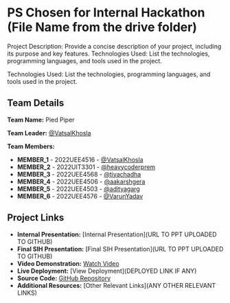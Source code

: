 # PS Chosen for Internal Hackathon (File Name from the drive folder)

Project Description: Provide a concise description of your project, including its purpose and key features.
Technologies Used: List the technologies, programming languages, and tools used in the project.

Technologies Used: List the technologies, programming languages, and tools used in the project.

## Team Details

**Team Name:** Pied Piper

**Team Leader:** [@VatsalKhosla](https://github.com/VatsalKhosla)

**Team Members:**

- **MEMBER_1** - 2022UEE4516 - [@VatsalKhosla](https://github.com/VatsalKhosla)
- **MEMBER_2** - 2022UIT3301 - [@heavycoderprem](https://github.com/heavycoderprem)
- **MEMBER_3** - 2022UEE4568 - [@tiyachadha](https://github.com/tiyachadha)
- **MEMBER_4** - 2022UEE4506 - [@aakarshgera](https://github.com/aakarshgera)
- **MEMBER_5** - 2022UEE4503 - [@adityagarg](https://github.com/adityagarg)
- **MEMBER_6** - 2022UEE4576 - [@VarunYadav](https://github.com/VarunYadav)

## Project Links

- **Internal Presentation:** [Internal Presentation](URL TO PPT UPLOADED TO GITHUB)
- **Final SIH Presentation:** [Final SIH Presentation](URL TO PPT UPLOADED TO GITHUB)
- **Video Demonstration:** [Watch Video](https://youtu.be/hqq3wppD0dY?si=B1eeWepIYu8jHCpq)
- **Live Deployment:** [View Deployment](DEPLOYED LINK IF ANY)
- **Source Code:** [GitHub Repository](https://github.com/VatsalKhosla/SIH_INTERNAL_ROUND_1_Pied_Piper.git)
- **Additional Resources:** [Other Relevant Links](ANY OTHER RELEVANT LINKS)


